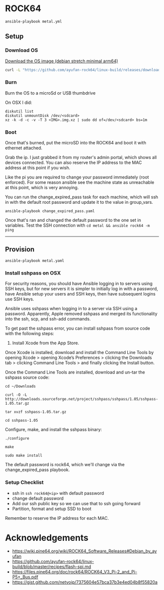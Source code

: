# ROCK64

`ansible-playbook metal.yml`

## Setup

### Download OS

[Download the OS image (debian stretch minimal arm64)](https://github.com/ayufan-rock64/linux-build/releases/download/0.9.14/stretch-minimal-rock64-0.9.14-1159-arm64.img.xz)

```bash
curl -L "https://github.com/ayufan-rock64/linux-build/releases/download/0.9.14/stretch-minimal-rock64-0.9.14-1159-arm64.img.xz"
```

### Burn

Burn the OS to a microSd or USB thumbdrive

On OSX I did:

```
diskutil list
diskutil unmountDisk /dev/<sdcard>
xz -k -d -c -v -T 3 <IMG>.img.xz | sudo dd of=/dev/<sdcard> bs=1m
```

### Boot

Once that's burned, put the microSD into the ROCK64 and boot it with ethernet attached.

Grab the ip. I just grabbed it from my router's admin portal, which shows all devices connected.
You can also reserve the IP address to the MAC address at this point if you wish.

Like the pi you are required to change your password immediately (root enforced).
For some reason ansible see the machine state as unreachable at this point, which is very annoying.

You can run the change_expired_pass task for each machine, which will ssh in with the
default root password and update it to the value in group_vars.

```
ansible-playbook change_expired_pass.yaml
```

Once that's ran and changed the default password to the one set in variables. 
Test the SSH connection with `cd metal && ansible rock64 -m ping`

---

## Provision

`ansible-playbook metal.yaml`

### Install sshpass on OSX

For security reasons, you should have Ansible logging in to servers using SSH keys, but for new servers it is simpler to initially log in with a password, have Ansible setup your users and SSH keys, then have subsequent logins use SSH keys.

Ansible uses sshpass when logging in to a server via SSH using a password. Apparently, Apple removed sshpass and merged its functionality into the ssh, scp, and ssh-add commands.

To get past the sshpass error, you can install sshpass from source code with the following steps:

1. Install Xcode from the App Store.

Once Xcode is installed, download and install the Command Line Tools by opening Xcode > opening Xcode’s Preferences > clicking the Downloads tab > clicking Command Line Tools > and finally clicking the Install button.

Once the Command Line Tools are installed, download and un-tar the sshpass source code:

```
cd ~/Downloads

curl -O -L http://downloads.sourceforge.net/project/sshpass/sshpass/1.05/sshpass-1.05.tar.gz

tar xvzf sshpass-1.05.tar.gz

cd sshpass-1.05
```

Configure, make, and install the sshpass binary:

```
./configure

make

sudo make install
```

The default password is rock64, which we'll change via the change_expired_pass playbook.

### Setup Checklist

- ssh in `ssh rock64@<ip>` with default password
- change default password
- Add our ssh public key so we can use that to ssh going forward
- Partition, format and setup SSD to boot

Remember to reserve the IP address for each MAC.

# Acknowledgements

- https://wiki.pine64.org/wiki/ROCK64_Software_Releases#Debian_by_ayufan
- https://github.com/ayufan-rock64/linux-build/blob/master/recipes/flash-spi.md
- https://files.pine64.org/doc/rock64/ROCK64_V3_Pi-2_and_Pi-P5+_Bus.pdf
- https://gist.github.com/netvoip/7375604e57bca37b3e4ed04b8f55820a
